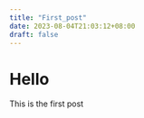 ```yaml
---
title: "First_post"
date: 2023-08-04T21:03:12+08:00
draft: false
---
```


# Hello

This is the first post
